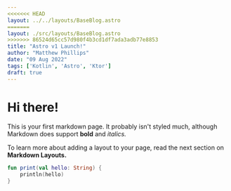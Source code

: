 ```yaml
---
<<<<<<< HEAD
layout: ../../layouts/BaseBlog.astro
=======
layout: ./src/layouts/BaseBlog.astro
>>>>>>> 86524d65cc57d980f4b3cd1df7ada3adb77e8853
title: "Astro v1 Launch!"
author: "Matthew Phillips"
date: "09 Aug 2022"
tags: ['Kotlin', 'Astro', 'Ktor']
draft: true
---
```


# Hi there!

This is your first markdown page. It probably isn't styled much, although
Markdown does support **bold** and _italics._

To learn more about adding a layout to your page, read the next section on **Markdown Layouts.**

```kotlin
fun print(val hello: String) {
    println(hello)
}
```